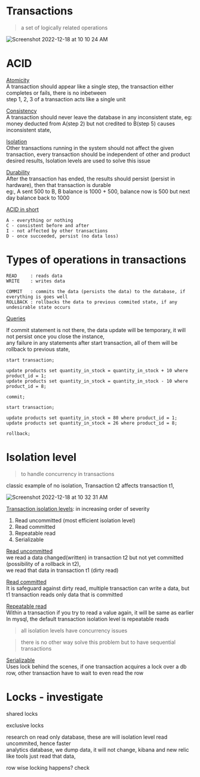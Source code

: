 # Transactions

> a set of logically related operations

![Screenshot 2022-12-18 at 10 10 24 AM](https://user-images.githubusercontent.com/16437905/208281794-3d3b312c-29b9-48c2-8c88-064a47bfa95f.png)


# ACID

<ins>Atomicity</ins>      
A transaction should appear like a single step, the transaction either completes or fails, there is no inbetween    
step 1, 2, 3 of a transaction acts like a single unit   

<ins>Consistency</ins>           
A transaction should never leave the database in any inconsistent state, eg: money deducted from A(step 2) but not credited to B(step 5) causes inconsistent state, 

<ins>Isolation</ins>    
Other transactions running in the system should not affect the given transaction, every transaction should be independent of other and product desired results, Isolation levels are used to solve this issue         

<ins>Durability</ins>   
After the transaction has ended, the results should persist (persist in hardware), then that transaction is durable       
eg:, A sent 500 to B, B balance is 1000 + 500, balance now is 500 but next day balance back to 1000 


<ins>ACID in short</ins>  
```
A - everything or nothing   
C - consistent before and after   
I - not affected by other transactions    
D - once succeeded, persist (no data loss)    
```
# Types of operations in transactions     

```
READ     : reads data        
WRITE    : writes data   

COMMIT   : commits the data (persists the data) to the database, if everything is goes well        
ROLLBACK : rollbacks the data to previous commited state, if any undesirable state occurs    
```

<ins>Queries</ins>    

If commit statement is not there, the data update will be temporary, it will not persist once you close the instance,   
any failure in any statements after start transaction, all of them will be rollback to previous state,    

```
start transaction;

update products set quantity_in_stock = quantity_in_stock + 10 where product_id = 1;
update products set quantity_in_stock = quantity_in_stock - 10 where product_id = 8;

commit;

start transaction;

update products set quantity_in_stock = 80 where product_id = 1;
update products set quantity_in_stock = 26 where product_id = 8;

rollback;
```

# Isolation level

> to handle concurrency in transactions


classic example of no isolation, Transaction t2 affects transaction t1,

![Screenshot 2022-12-18 at 10 32 31 AM](https://user-images.githubusercontent.com/16437905/208282351-02d59a53-7ac8-421f-bdf2-4ba2764b7f13.png)


<ins> Transaction isolation levels</ins>: in increasing order of severity        
1. Read uncommitted (most efficient isolation level)    
2. Read committed
3. Repeatable read
4. Serializable


<ins>Read uncommitted</ins>   
we read a data changed(written) in transaction t2 but not yet committed (possibility of a rollback in t2),    
we read that data in transaction t1 (dirty read)    

<ins>Read committed</ins>     
It is safeguard against dirty read, multiple transaction can write a data, but t1 transaction reads only data that is committed   

<ins>Repeatable read</ins>    
Within a transaction if you try to read a value again, it will be same as earlier   
In mysql, the default transaction isolation level is repeatable reads   


> all isolation levels have concurrency issues    

> there is no other way solve this problem but to have sequential transactions

<ins>Serializable</ins>   
Uses lock behind the scenes, if one transaction acquires a lock over a db row, other transaction have to wait to even read the row    


# Locks - investigate

shared locks

exclusive locks


research on read only database, these are will isolation level read uncommited, hence faster      
analytics database, we dump data, it will not change, kibana and new relic like tools just read that data,

row wise locking  happens? check
